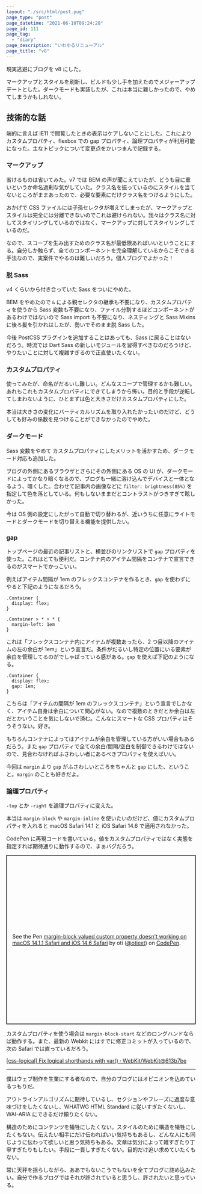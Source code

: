 ```yaml
---
layout: "./src/html/post.pug"
page_type: "post"
page_datetime: "2021-06-10T09:24:28"
page_id: 111
page_tag:
  - "diary"
page_description: "いわゆるリニューアル"
page_title: "v8"
---
```


現実逃避にブログを v8 にした。

マークアップとスタイルを刷新し、ビルドも少し手を加えたのでメジャーアップデートとした。ダークモードも実装したが、これは本当に難しかったので、やめてしまうかもしれない。

## 技術的な話

端的に言えば IE11 で閲覧したときの表示はケアしないことにした。これにより カスタムプロパティ、flexbox での gap プロパティ、論理プロパティが利用可能になった。主なトピックについて変更点をかいつまんで記録する。

### マークアップ

省けるものは省いてみた。v7 では BEM の声が聞こえていたが、どうも目に重いというか命名過剰な気がしていた。クラス名を振っているのにスタイルを当てないところがままあったので、必要な要素にだけクラス名をつけるようにした。

おかげで CSS ファイルには子孫セレクタが増えてしまったが、マークアップとスタイルは完全には分離できないのでこれは避けられない。我々はクラス名に対してスタイリングしているのではなく、マークアップに対してスタイリングしているのだ。

なので、スコープを生み出すためのクラス名が最低限あればいいということにする。自分しか触らず、全てのコンポーネントを完全理解しているからこそできる手法なので、実案件でやるのは難しいだろう。個人ブログでよかった！

### 脱 Sass

v4 くらいから付き合っていた Sass をついにやめた。

BEM をやめたので `&` による親セレクタの継承も不要になり、カスタムプロパティを使うから Sass 変数も不要になり、ファイル分割するほどコンポーネントがあるわけではないので Sass import も不要になり、ネスティングと Sass Mixins に後ろ髪を引かれはしたが、勢いでそのまま脱 Sass した。

今後 PostCSS プラグインを追加することはあっても、Sass に戻ることはないだろう。時流では Dart Sass の新しいモジュールを習得すべきなのだろうけど、やりたいことに対して複雑すぎるので正直使いたくない。

### カスタムプロパティ

使ってみたが、命名がだるいし難しい。どんなスコープで管理するかも難しい。あれもこれもカスタムプロパティにできてしまうから怖い。目的と手段が逆転してしまわないように、ひとまずは色と大きさだけカスタムプロパティにした。

本当は大きさの変化にバーティカルリズムを取り入れたかったいのだけど、どうしても好みの係数を見つけることができなかったのでやめた。

### ダークモード

Sass 変数をやめて カスタムプロパティにしたメリットを活かすため、ダークモード対応も追加した。

ブログの外側にあるブラウザとさらにその外側にある OS の UI が、ダークモードによってかなり暗くなるので、ブログも一緒に溶け込んでデバイスと一体となるよう、暗くした。合わせて記事内の画像などに `filter: brightness(85%)` を指定して色を落としている。何もしないままだとコントラストがつきすぎて眩しかった。

今は OS 側の設定にしたがって自動で切り替わるが、近いうちに任意にライトモードとダークモードを切り替える機能を提供したい。

### gap

トップページの最近の記事リストと、横並びのリンクリストで `gap` プロパティを使った。これはとても便利だ。コンテナ内のアイテム間隔をコンテナで宣言できるのがスマートでかっこいい。

例えばアイテム間隔が 1em のフレックスコンテナを作るとき、`gap` を使わずにやると下記のようになるだろう。

```
.Container {
  display: flex;
}

.Container > * + * {
  margin-left: 1em
}
```

これは「フレックスコンテナ内にアイテムが複数あったら、2 つ目以降のアイテムの左の余白が 1em」という宣言だ。条件がだるいし特定の位置にいる要素が余白を管理してるのがでしゃばっている感がある。`gap` を使えば下記のようになる。

```
.Container {
  display: flex;
  gap: 1em;
}
```

こちらは「アイテムの間隔が 1em のフレックスコンテナ」という宣言でしかなく、アイテム自身は余白について関心がない。なので複数のときだとか余白は左だとかいうことを気にしないで済む。こんなにスマートな CSS プロパティはそうそうない。好き。

もちろんコンテナによってはアイテムが余白を管理している方がいい場合もあるだろう。また `gap` プロパティで全ての余白/間隔/空白を制御できるわけではないので、見合わなければふさわしい者にあるべきプロパティを使えばいい。

今回は `margin` より `gap` がふさわしいところをちゃんと `gap` にした、ということ。`margin` のことも好きだよ。

### 論理プロパティ

`-top` とか `-right` を論理プロパティに変えた。

本当は `margin-block` や `margin-inline` を使いたいのだけど、値にカスタムプロパティを入れると macOS Safari 14.1 と iOS Safari 14.6 で適用されなかった。

CodePen に再現コードを書いている。値をカスタムプロパティではなく実態を指定すれば期待通りに動作するので、まぁバグだろう。

<p class="codepen" data-height="450" data-theme-id="light" data-default-tab="css,result" data-user="otiext" data-slug-hash="NWpLZRJ" style="height: 450px; box-sizing: border-box; display: flex; align-items: center; justify-content: center; border: 2px solid; margin: 1em 0; padding: 1em;" data-pen-title="margin-block valued custom property doesn't working on macOS 14.1.1 Safari and iOS 14.6 Safari">
  <span>See the Pen <a href="https://codepen.io/otiext/pen/NWpLZRJ">
  margin-block valued custom property doesn't working on macOS 14.1.1 Safari and iOS 14.6 Safari</a> by oti (<a href="https://codepen.io/otiext">@otiext</a>)
  on <a href="https://codepen.io">CodePen</a>.</span>
</p>
<script async src="https://cpwebassets.codepen.io/assets/embed/ei.js"></script>

カスタムプロパティを使う場合は `margin-block-start` などのロングハンドならば動作する。また、最新の Webkit にはすでに修正コミットが入っているので、次の Safari では直っているだろう。

[[css-logical] Fix logical shorthands with var() · WebKit/WebKit@613b7be](https://github.com/WebKit/WebKit/commit/613b7be432310ca63ffc041f14584656925586c6)

---

僕はウェブ制作を生業にする者なので、自分のブログにはオピニオンを込めているつもりだ。

アウトラインアルゴリズムに期待しているし、セクションやフレーズに過度な意味づけをしたくないし、WHATWG HTML Standard に従いすぎたくないし、WAI-ARIA にできるだけ頼りたくない。

構造のためにコンテンツを犠牲にしたくない。スタイルのために構造を犠牲にしたくもない。伝えたい相手にだけ伝わればいい気持ちもあるし、どんな人にも同じように伝わって欲しいと思う気持ちもある。文章は気分によって雑すぎたり丁寧すぎたりもしたい。手段に一貫しすぎたくない。目的だけ追い求めていたくもない。

常に天秤を揺らしながら、ああでもないこうでもないを全てブログに詰め込みたい。自分で作るブログではそれが許されていると思うし、許されたいと思っている。
